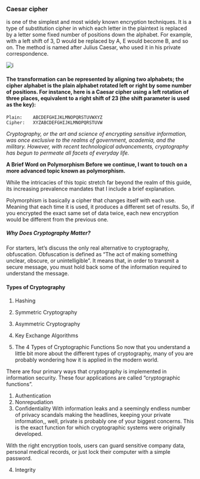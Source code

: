 
### Caesar cipher
 is one of the simplest and most widely known encryption techniques. It is a type of substitution cipher in which each letter in the plaintext is replaced by a letter some fixed number of positions down the alphabet. For example, with a left shift of 3, D would be replaced by A, E would become B, and so on. The method is named after Julius Caesar, who used it in his private correspondence.
 
 ![i](https://upload.wikimedia.org/wikipedia/commons/thumb/4/4a/Caesar_cipher_left_shift_of_3.svg/330px-Caesar_cipher_left_shift_of_3.svg.png)
 
 #### The transformation can be represented by aligning two alphabets; the cipher alphabet is the plain alphabet rotated left or right by some number of positions. For instance, here is a Caesar cipher using a left rotation of three places, equivalent to a right shift of 23 (the shift parameter is used as the key):

 ```
Plain:    ABCDEFGHIJKLMNOPQRSTUVWXYZ
Cipher:   XYZABCDEFGHIJKLMNOPQRSTUVW
```


*Cryptography, or the art and science of encrypting sensitive information, was once exclusive to the realms of government, academia, and the military. However, with recent technological advancements, cryptography has begun to permeate all facets of everyday life.*



**A Brief Word on Polymorphism
Before we continue, I want to touch on a more advanced topic known as polymorphism.**

While the intricacies of this topic stretch far beyond the realm of this guide, its increasing prevalence mandates that I include a brief explanation.

Polymorphism is basically a cipher that changes itself with each use. Meaning that each time it is used, it produces a different set of results. So, if you encrypted the exact same set of data twice, each new encryption would be different from the previous one.


##### Why Does Cryptography Matter?
For starters, let’s discuss the only real alternative to cryptography, obfuscation. Obfuscation is defined as “The act of making something unclear, obscure, or unintelligible”. It means that, in order to transmit a secure message, you must hold back some of the information required to understand the message.

####  Types of Cryptography
1. Hashing
2. Symmetric Cryptography

3. Asymmetric Cryptography
4. Key Exchange Algorithms


5. The 4 Types of Cryptographic Functions
So now that you understand a little bit more about the different types of cryptography, many of you are probably wondering how it is applied in the modern world.

There are four primary ways that cryptography is implemented in information security. These four applications are called “cryptographic functions”.

1. Authentication
2. Nonrepudiation
3. Confidentiality
With information leaks and a seemingly endless number of privacy scandals making the headlines, keeping your private information,, well, private is probably one of your biggest concerns. This is the exact function for which cryptographic systems were originally developed.  

With the right encryption tools, users can guard sensitive company data, personal medical records, or just lock their computer with a simple password.

4. Integrity
